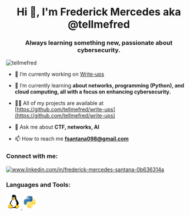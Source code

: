 <h1 align="center">Hi 👋, I'm Frederick Mercedes aka @tellmefred</h1>
<h3 align="center">Always learning something new, passionate about cybersecurity.</h3>

<p align="left"> <img src="https://komarev.com/ghpvc/?username=tellmefred&label=Profile%20views&color=0e75b6&style=flat" alt="tellmefred" /> </p>

- 🔭 I’m currently working on [Write-ups](https://github.com/tellmefred/write-ups)

- 🌱 I’m currently learning **about networks, programming (Python), and cloud computing, all with a focus on enhancing cybersecurity.**

- 👨‍💻 All of my projects are available at [https://github.com/tellmefred/write-ups](https://github.com/tellmefred/write-ups)

- 💬 Ask me about **CTF, networks, AI**

- 📫 How to reach me **fsantana098@gmail.com**

<h3 align="left">Connect with me:</h3>
<p align="left">
<a href="www.linkedin.com/in/frederick-mercedes-santana-0b636314a" target="blank"><img align="center" src="https://raw.githubusercontent.com/rahuldkjain/github-profile-readme-generator/master/src/images/icons/Social/linked-in-alt.svg" alt="www.linkedin.com/in/frederick-mercedes-santana-0b636314a" height="30" width="40" /></a>
</p>

<h3 align="left">Languages and Tools:</h3>
<p align="left"> <a href="https://www.linux.org/" target="_blank" rel="noreferrer"> <img src="https://raw.githubusercontent.com/devicons/devicon/master/icons/linux/linux-original.svg" alt="linux" width="40" height="40"/> </a> <a href="https://www.python.org" target="_blank" rel="noreferrer"> <img src="https://raw.githubusercontent.com/devicons/devicon/master/icons/python/python-original.svg" alt="python" width="40" height="40"/> </a> </p>
